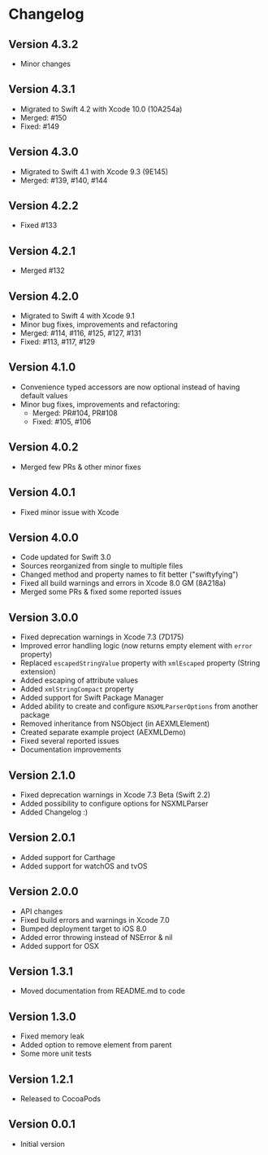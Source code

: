 # Changelog

## Version 4.3.2

- Minor changes

## Version 4.3.1

- Migrated to Swift 4.2 with Xcode 10.0 (10A254a)
- Merged: #150
- Fixed: #149

## Version 4.3.0

- Migrated to Swift 4.1 with Xcode 9.3 (9E145)
- Merged: #139, #140, #144

## Version 4.2.2

- Fixed #133

## Version 4.2.1

- Merged #132

## Version 4.2.0

- Migrated to Swift 4 with Xcode 9.1
- Minor bug fixes, improvements and refactoring
- Merged: #114, #116, #125, #127, #131
- Fixed: #113, #117, #129

## Version 4.1.0

- Convenience typed accessors are now optional instead of having default values
- Minor bug fixes, improvements and refactoring: 
	- Merged: PR#104, PR#108
	- Fixed: #105, #106

## Version 4.0.2

- Merged few PRs & other minor fixes

## Version 4.0.1

- Fixed minor issue with Xcode

## Version 4.0.0

- Code updated for Swift 3.0
- Sources reorganized from single to multiple files
- Changed method and property names to fit better ("swiftyfying")
- Fixed all build warnings and errors in Xcode 8.0 GM (8A218a)
- Merged some PRs & fixed some reported issues

## Version 3.0.0

- Fixed deprecation warnings in Xcode 7.3 (7D175)
- Improved error handling logic (now returns empty element with `error` property)
- Replaced `escapedStringValue` property with `xmlEscaped` property (String extension)
- Added escaping of attribute values
- Added `xmlStringCompact` property
- Added support for Swift Package Manager
- Added ability to create and configure `NSXMLParserOptions` from another package
- Removed inheritance from NSObject (in AEXMLElement)
- Created separate example project (AEXMLDemo)
- Fixed several reported issues
- Documentation improvements

## Version 2.1.0

- Fixed deprecation warnings in Xcode 7.3 Beta (Swift 2.2)
- Added possibility to configure options for NSXMLParser
- Added Changelog :)

## Version 2.0.1

- Added support for Carthage
- Added support for watchOS and tvOS

## Version 2.0.0

- API changes
- Fixed build errors and warnings in Xcode 7.0
- Bumped deployment target to iOS 8.0
- Added error throwing instead of NSError & nil
- Added support for OSX

## Version 1.3.1

- Moved documentation from README.md to code

## Version 1.3.0

- Fixed memory leak
- Added option to remove element from parent
- Some more unit tests

## Version 1.2.1

- Released to CocoaPods

## Version 0.0.1

- Initial version
